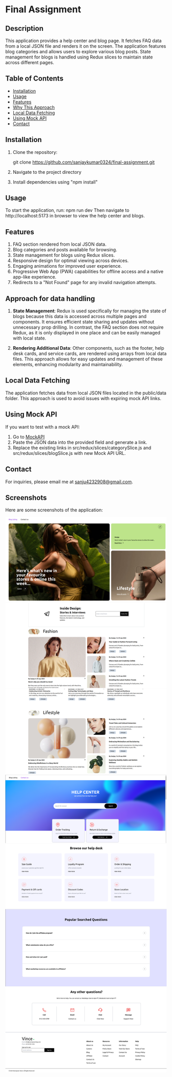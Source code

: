 # Final Assignment 

## Description
This application provides a help center and blog page. It fetches FAQ data from a local JSON file and renders it on the screen. The application features blog categories and allows users to explore various blog posts. State management for blogs is handled using Redux slices to maintain state across different pages.

## Table of Contents
- [Installation](#installation)
- [Usage](#usage)
- [Features](#features)
- [Why This Approach](#why-this-approach)
- [Local Data Fetching](#local-data-fetching)
- [Using Mock API](#using-mock-api)
- [Contact](#contact)


## Installation
1. Clone the repository:
  
   git clone https://github.com/sanjaykumar0324/final-assignment.git

2. Navigate to the project directory
3. Install dependencies using "npm install"

## Usage
 To start the application, run: npm run dev
 Then navigate to http://localhost:5173 in  browser to view the help center and blogs.

## Features
1. FAQ section rendered from local JSON data.
2. Blog categories and posts available for browsing.
3. State management for blogs using Redux slices.
4. Responsive design for optimal viewing across devices.
5. Engaging animations for improved user experience.
6. Progressive Web App (PWA) capabilities for offline access and a native app-like experience.
7. Redirects to a "Not Found" page for any invalid navigation attempts.


## Approach for data handling

1. **State Management**: Redux is used specifically for managing the state of blogs because this data is accessed across multiple pages and components. It ensures efficient state sharing and updates without unnecessary prop drilling. In contrast, the FAQ section does not require Redux, as it is only displayed in one place and can be easily managed with local state.

2. **Rendering Additional Data**: Other components, such as the footer, help desk cards, and service cards, are rendered using arrays from local data files. This approach allows for easy updates and management of these elements, enhancing modularity and maintainability.



## Local Data Fetching
The application fetches data from local JSON files located in the public/data folder. This approach is used to avoid issues with expiring mock API links.

## Using Mock API
If you want to test with a mock API:

1. Go to [MockAPI](https://mockapi.io)
2. Paste the JSON data into the provided field and generate a link.
3. Replace the existing links in src/redux/slices/categorySlice.js and src/redux/slices/blogSlice.js with  new Mock API URL.

## Contact
For inquiries, please email me at [sanju4232908@gmail.com](mailto:sanju4232908@gmail.com).



## Screenshots

Here are some screenshots of the application:

![BlogListing_hero_section ](public/screenshots/bloglist_hero.png)
![BlogListing_blogs ](public/screenshots/bloglist_blog.png)
![BlogListing_blogs1 ](public/screenshots/bloglist_blog1.png)
![contactUs ](public/screenshots/contact_us.png)
![contactUs_helpdesk ](public/screenshots/contact_us_helpdesk.png)
![contactUs_faq ](public/screenshots/faq.png)
![footer ](public/screenshots/footer.png)

